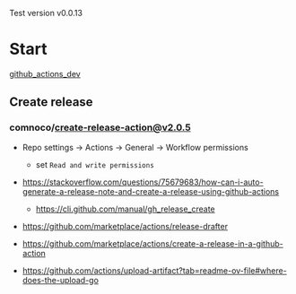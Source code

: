 Test version v0.0.13
# Start
[github_actions_dev](https://github.com/LeskoIam/github_actions_dev)
## Create release
### comnoco/create-release-action@v2.0.5
- Repo settings -> Actions -> General -> Workflow permissions
  - set `Read and write permissions`

- https://stackoverflow.com/questions/75679683/how-can-i-auto-generate-a-release-note-and-create-a-release-using-github-actions
  - https://cli.github.com/manual/gh_release_create
- https://github.com/marketplace/actions/release-drafter
- https://github.com/marketplace/actions/create-a-release-in-a-github-action
- https://github.com/actions/upload-artifact?tab=readme-ov-file#where-does-the-upload-go